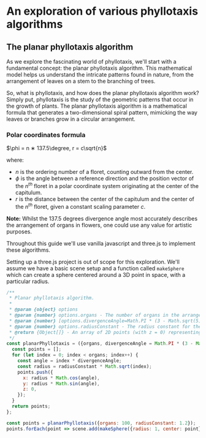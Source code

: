 # An exploration of various phyllotaxis algorithms

## The planar phyllotaxis algorithm

As we explore the fascinating world of phyllotaxis, we'll start with a fundamental concept: the planar phyllotaxis algorithm. This mathematical model helps us understand the intricate patterns found in nature, from the arrangement of leaves on a stem to the branching of trees.

So, what is phyllotaxis, and how does the planar phyllotaxis algorithm work? Simply put, phyllotaxis is the study of the geometric patterns that occur in the growth of plants. The planar phyllotaxis algorithm is a mathematical formula that generates a two-dimensional spiral pattern, mimicking the way leaves or branches grow in a circular arrangement.

### Polar coordinates formula

$\phi = n ∗ 137.5\degree, r = c\sqrt{n}$

where:
- $n$ is the ordering number of a floret, counting outward from the center.
- $\phi$ is the angle between a reference direction and the position vector of the $n^{th}$ floret in a polar coordinate system originating at the center of the capitulum.
- $r$ is the distance between the center of the capitulum and the center of the $n^{th}$ floret, given a constant scaling parameter $c$.

**Note:** Whilst the 137.5 degrees divergence angle most accurately describes the arrangement of organs in flowers, one could use any value for artistic purposes.

Throughout this guide we'll use vanilla javascript and three.js to implement these algorithms. 

Setting up a three.js project is out of scope for this exploration. We'll assume we have a basic scene setup and a function called `makeSphere` which can create a sphere centered around a 3D point in space, with a particular radius.


```javascript
/**
 * Planar phyllotaxis algorithm.
 * 
 * @param {object} options
 * @param {number} options.organs - The number of organs in the arrangement.
 * @param {number} [options.divergenceAngle=Math.PI * (3 - Math.sqrt(5))] - The divergence angle between organs (in radians). Defaults to the golden angle.
 * @param {number} options.radiusConstant - The radius constant for the phyllotaxis arrangement.
 * @return {Object[]} - An array of 2D points (with z = 0) representing the phyllotaxis arrangement.
 */
const planarPhyllotaxis = ({organs, divergenceAngle = Math.PI * (3 - Math.sqrt(5)), radiusConstant}) => {
  const points = [];
  for (let index = 0; index < organs; index++) {
    const angle = index * divergenceAngle;
    const radius = radiusConstant * Math.sqrt(index);
    points.push({
      x: radius * Math.cos(angle),
      y: radius * Math.sin(angle),
      z: 0,
    });
  }
  return points;
};

const points = planarPhyllotaxis({organs: 100, radiusConstant: 1.2});
points.forEach(point => scene.add(makeSphere({radius: 1, center: point})));
```


